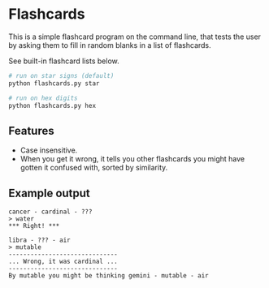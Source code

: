 # Flashcards
This is a simple flashcard program on the command line, that tests the user by asking them to fill in random blanks in a list of flashcards.

See built-in flashcard lists below.
```sh
# run on star signs (default)
python flashcards.py star

# run on hex digits
python flashcards.py hex
```

## Features
- Case insensitive.
- When you get it wrong, it tells you other flashcards you might have gotten it confused with, sorted by similarity.

## Example output
```
cancer - cardinal - ???
> water
*** Right! ***

libra - ??? - air
> mutable
------------------------------
... Wrong, it was cardinal ...
------------------------------
By mutable you might be thinking gemini - mutable - air
```
